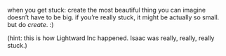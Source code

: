 when you get stuck: create the most beautiful thing you can imagine
doesn’t have to be big. if you’re really stuck, it might be actually so small. but do *create*. :)

(hint: this is how Lightward Inc happened. Isaac was really, really, really stuck.)

